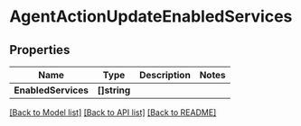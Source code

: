 # AgentActionUpdateEnabledServices

## Properties

Name | Type | Description | Notes
------------ | ------------- | ------------- | -------------
**EnabledServices** | **[]string** |  | 

[[Back to Model list]](../README.md#documentation-for-models) [[Back to API list]](../README.md#documentation-for-api-endpoints) [[Back to README]](../README.md)


